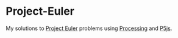 # Project-Euler
My solutions to [Project Euler](https://projecteuler.net/about) problems using [Processing](https://processing.org/) and [P5js](https://p5js.org/reference/).
